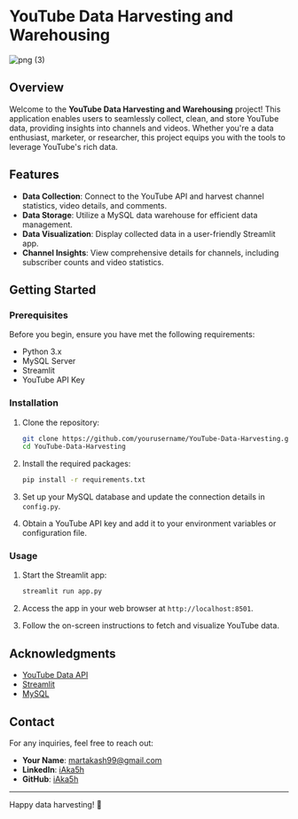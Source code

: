 # YouTube Data Harvesting and Warehousing

![png (3)](https://github.com/user-attachments/assets/00dadd9b-e975-4708-a5e8-b7b1142dbe2e)


## Overview

Welcome to the **YouTube Data Harvesting and Warehousing** project! This application enables users to seamlessly collect, clean, and store YouTube data, providing insights into channels and videos. Whether you're a data enthusiast, marketer, or researcher, this project equips you with the tools to leverage YouTube's rich data.

## Features

- **Data Collection**: Connect to the YouTube API and harvest channel statistics, video details, and comments.
- **Data Storage**: Utilize a MySQL data warehouse for efficient data management.
- **Data Visualization**: Display collected data in a user-friendly Streamlit app.
- **Channel Insights**: View comprehensive details for channels, including subscriber counts and video statistics.

## Getting Started

### Prerequisites

Before you begin, ensure you have met the following requirements:

- Python 3.x
- MySQL Server
- Streamlit
- YouTube API Key

### Installation

1. Clone the repository:
    ```bash
    git clone https://github.com/yourusername/YouTube-Data-Harvesting.git
    cd YouTube-Data-Harvesting
    ```

2. Install the required packages:
    ```bash
    pip install -r requirements.txt
    ```

3. Set up your MySQL database and update the connection details in `config.py`.

4. Obtain a YouTube API key and add it to your environment variables or configuration file.

### Usage

1. Start the Streamlit app:
    ```bash
    streamlit run app.py
    ```

2. Access the app in your web browser at `http://localhost:8501`.

3. Follow the on-screen instructions to fetch and visualize YouTube data.

## Acknowledgments

- [YouTube Data API](https://developers.google.com/youtube/v3)
- [Streamlit](https://streamlit.io/)
- [MySQL](https://www.mysql.com/)

## Contact

For any inquiries, feel free to reach out:

- **Your Name**: [martakash99@gmail.com](mailto:martakash99@gmail.com)
- **LinkedIn**: [iAka5h](https://linkedin.com/iAka5h)
- **GitHub**: [iAka5h](https://github.com/iAka5h)

---

Happy data harvesting! 🎉
